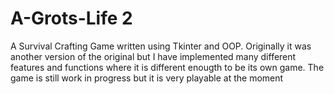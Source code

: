 # A-Grots-Life 2

A Survival Crafting Game written using Tkinter and OOP.  Originally it was another version of the original but I have implemented many different features and functions where it is different enougth to be its own game.  The game is still work in progress but it is very playable at the moment  


